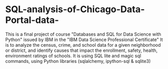 # SQL-analysis-of-Chicago-Data-Portal-data-
This is a final project of course "Databases and SQL for Data Science with Python" issued by IBM in the "IBM Data Science Professional Certificate"
It is to analyze the census, crime, and school data for a given neighborhood or district, and identify causes that impact the enrollment, safety, health, environment ratings of schools.
It is using SQL lite and magic sql commands, using Python libraries (sqlalchemy, ipython-sql & sqlite3)
